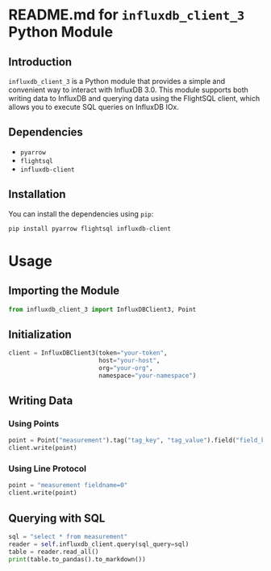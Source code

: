 # README.md for `influxdb_client_3` Python Module

## Introduction

`influxdb_client_3` is a Python module that provides a simple and convenient way to interact with InfluxDB 3.0. This module supports both writing data to InfluxDB and querying data using the FlightSQL client, which allows you to execute SQL queries on InfluxDB IOx.

## Dependencies

- `pyarrow`
- `flightsql`
- `influxdb-client`

## Installation

You can install the dependencies using `pip`:

```bash
pip install pyarrow flightsql influxdb-client
```

# Usage
## Importing the Module
```python
from influxdb_client_3 import InfluxDBClient3, Point
```

## Initialization
```python
client = InfluxDBClient3(token="your-token",
                         host="your-host",
                         org="your-org",
                         namespace="your-namespace")
```

## Writing Data
### Using Points
```python
point = Point("measurement").tag("tag_key", "tag_value").field("field_key", 42)
client.write(point)
```
### Using Line Protocol
```python
point = "measurement fieldname=0"
client.write(point)
```

## Querying with SQL
```python
sql = "select * from measurement"
reader = self.influxdb_client.query(sql_query=sql)
table = reader.read_all()
print(table.to_pandas().to_markdown())
```